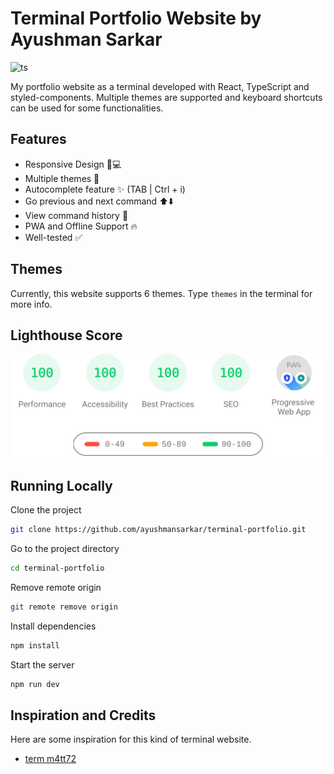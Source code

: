 # Terminal Portfolio Website by Ayushman Sarkar

![ts](https://badgen.net/badge/Built%20With/TypeScript/blue?style=flat-square)

My portfolio website as a terminal developed with React, TypeScript and styled-components. Multiple themes are supported and keyboard shortcuts can be used for some functionalities.

## Features

- Responsive Design 📱💻
- Multiple themes 🎨
- Autocomplete feature ✨ (TAB | Ctrl + i)
- Go previous and next command ⬆️⬇️
- View command history 📖
- PWA and Offline Support 🔥
- Well-tested ✅

## Themes

Currently, this website supports 6 themes. Type `themes` in the terminal for more info.

## Lighthouse Score

<p align="center">
<img width="710" alt="Terminal Lighthouse Score" src="public/lighthouse-result.svg">
</p>

## Running Locally

Clone the project

```bash
git clone https://github.com/ayushmansarkar/terminal-portfolio.git
```

Go to the project directory

```bash
cd terminal-portfolio
```

Remove remote origin

```bash
git remote remove origin
```

Install dependencies

```bash
npm install
```

Start the server

```bash
npm run dev
```

## Inspiration and Credits

Here are some inspiration for this kind of terminal website.

- [term m4tt72](https://term.m4tt72.com/)
